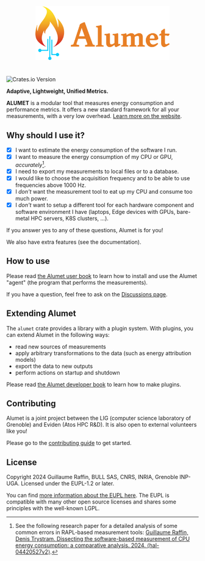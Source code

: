 <p align="center">
    <img src="readme/alumet-banner.png" height="141px"></img>
</p>

#

![Crates.io Version](https://img.shields.io/crates/v/alumet)

**Adaptive, Lightweight, Unified Metrics.**

**ALUMET** is a modular tool that measures energy consumption and performance metrics. It offers a new standard framework for all your measurements, with a very low overhead. [Learn more on the website](https://alumet.dev).

<!-- QUICK DEMO ASCIINEMA HERE -->

## Why should I use it?

- [x] I want to estimate the energy consumption of the software I run.
- [x] I want to measure the energy consumption of my CPU or GPU, _accurately_[^1].
- [x] I need to export my measurements to local files or to a database.
- [x] I would like to choose the acquisition frequency and to be able to use frequencies above 1000 Hz. 
- [x] I _don't_ want the measurement tool to eat up my CPU and consume too much power.
- [x] I _don't_ want to setup a different tool for each hardware component and software environment I have (laptops, Edge devices with GPUs, bare-metal HPC servers, K8S clusters, ...).

If you answer yes to any of these questions, Alumet is for you!

We also have extra features (see the documentation).

[^1]: See the following research paper for a detailed analysis of some common errors in RAPL-based measurement tools: [Guillaume Raffin, Denis Trystram. Dissecting the software-based measurement of CPU energy consumption: a comparative analysis. 2024. ⟨hal-04420527v2⟩](https://hal.science/hal-04420527).

## How to use

Please read [the Alumet user book](https://alumet-dev.github.io/user-book/) to learn how to install and use the Alumet "agent" (the program that performs the measurements).

If you have a question, feel free to ask on the [Discussions page](https://github.com/alumet-dev/alumet/discussions).

## Extending Alumet

The `alumet` crate provides a library with a plugin system. With plugins, you can extend Alumet in the following ways:
- read new sources of measurements
- apply arbitrary transformations to the data (such as energy attribution models)
- export the data to new outputs
- perform actions on startup and shutdown

Please read [the Alumet developer book](https://alumet-dev.github.io/developer-book/) to learn how to make plugins.

## Contributing

Alumet is a joint project between the LIG (computer science laboratory of Grenoble) and Eviden (Atos HPC R&D). It is also open to external volunteers like you!

Please go to the [contributing guide](./CONTRIBUTING.md) to get started.

## License

Copyright 2024 Guillaume Raffin, BULL SAS, CNRS, INRIA, Grenoble INP-UGA.
Licensed under the EUPL-1.2 or later.

You can find [more information about the EUPL here](https://joinup.ec.europa.eu/collection/eupl/introduction-eupl-licence). The EUPL is compatible with many other open source licenses and shares some principles with the well-known LGPL.
